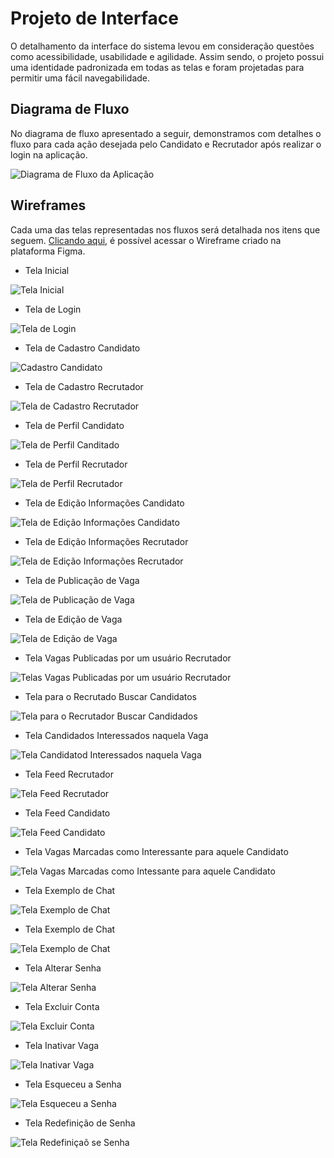 # Projeto de Interface

O detalhamento da interface do sistema levou em consideração questões como acessibilidade, usabilidade e agilidade. Assim sendo, o projeto possui uma identidade padronizada em todas as telas e foram projetadas para permitir uma fácil navegabilidade.

## Diagrama de Fluxo

No diagrama de fluxo apresentado a seguir, demonstramos com detalhes o fluxo para cada ação desejada pelo Candidato e Recrutador após realizar o login na aplicação.

![Diagrama de Fluxo da Aplicação](img/diagrama-fluxo.png)

## Wireframes

Cada uma das telas representadas nos fluxos será detalhada nos itens que seguem. [Clicando aqui](https://www.figma.com/file/g0qeIRLtNufDiLjtuHEUXB/EmpregaMe?type=design&node-id=1%3A2&mode=design&t=dyVQ5HyXvHk7HR8y-1), é possível acessar o Wireframe criado na plataforma Figma.

- Tela Inicial

![Tela Inicial](img/wireframes/home-page.png)

- Tela de Login

![Tela de Login](img/wireframes/login-page.png)

- Tela de Cadastro Candidato

![Cadastro Candidato](img/wireframes/cadastro-candidato.png)

- Tela de Cadastro Recrutador

![Tela de Cadastro Recrutador](img/wireframes/cadastro-page.png)

- Tela de Perfil Candidato

![Tela de Perfil Canditado](img/wireframes/perfil-candidato.png)

- Tela de Perfil Recrutador

![Tela de Perfil Recrutador](img/wireframes/perfil-recrutador.png)

- Tela de Edição Informações Candidato

![Tela de Edição Informações Candidato](img/wireframes/editar-infos.png)

- Tela de Edição Informações Recrutador

![Tela de Edição Informações Recrutador](img/wireframes/editar-infos-2.png)

- Tela de Publicação de Vaga

![Tela de Publicação de Vaga](img/wireframes/publicar-vaga.png)

- Tela de Edição de Vaga

![Tela de Edição de Vaga](img/wireframes/editar-vaga.png)

- Tela Vagas Publicadas por um usuário Recrutador

![Telas Vagas Publicadas por um usuário Recrutador](img/wireframes/recrutador-minhas-vagas.png)

- Tela para o Recrutado Buscar Candidatos

![Tela para o Recrutador Buscar Candidados](img/wireframes/recrutador-buscar-candidatos.png)

- Tela Candidados Interessados naquela Vaga

![Tela Candidatod Interessados naquela Vaga](img/wireframes/candidatos-interessados.png)

- Tela Feed Recrutador

![Tela Feed Recrutador](img/wireframes/feed-recrutador.png)

- Tela Feed Candidato

![Tela Feed Candidato](img/wireframes/feed-candidato.png)

- Tela Vagas Marcadas como Interessante para aquele Candidato

![Tela Vagas Marcadas como Intessante para aquele Candidato](img/wireframes/cadastro-vagas-interessei.png)

- Tela Exemplo de Chat

![Tela Exemplo de Chat](img/wireframes/chat-1.png)

- Tela Exemplo de Chat

![Tela Exemplo de Chat](img/wireframes/chat-2.png)

- Tela Alterar Senha

![Tela Alterar Senha](img/wireframes/alterar-senha.png)

- Tela Excluir Conta

![Tela Excluir Conta](img/wireframes/exluir-conta.png)

- Tela Inativar Vaga

![Tela Inativar Vaga](img/wireframes/inativar-vaga.png)

- Tela Esqueceu a Senha

![Tela Esqueceu a Senha](img/wireframes/esqueceu-senha.png)

- Tela Redefinição de Senha

![Tela Redefiniçaõ se Senha](img/wireframes/codigo-esqueceu-senha.png)
